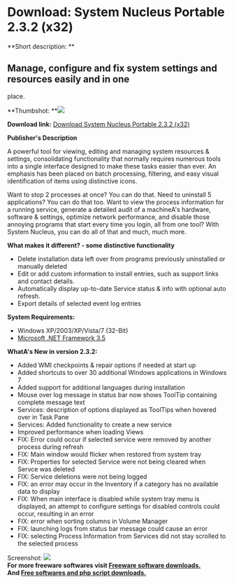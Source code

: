 # Download: System Nucleus Portable 2.3.2 (x32)

**Short description: **

## Manage, configure and fix system settings and resources easily and in one
place.

  
**Thumbshot: **![](http://www.freewarefiles.com/screenshot/systemnucleus_md.jpg)   
  
**Download link:** [Download System Nucleus Portable 2.3.2 (x32)](http://freesoftwares.boysofts.com/System-Nucleus-Portable-32-bit_program_60420.html)  
  

**Publisher's Description**  
  

A powerful tool for viewing, editing and managing system resources & settings,
consolidating functionality that normally requires numerous tools into a
single interface designed to make these tasks easier than ever. An emphasis
has been placed on batch processing, filtering, and easy visual identification
of items using distinctive icons.

Want to stop 2 processes at once? You can do that. Need to uninstall 5
applications? You can do that too. Want to view the process information for a
running service, generate a detailed audit of a machineA's hardware, software
& settings, optimize network performance, and disable those annoying programs
that start every time you login, all from one tool? With System Nucleus, you
can do all of that and much, much more.

**What makes it different? - some distinctive functionality**

  * Delete installation data left over from programs previously uninstalled or manually deleted 
  * Edit or add custom information to install entries, such as support links and contact details. 
  * Automatically display up-to-date Service status & info with optional auto refresh. 
  * Export details of selected event log entries 

**System Requirements:**

  * Windows XP/2003/XP/Vista/7 (32-Bit) 
  * [Microsoft .NET Framework 3.5](http://www.freewarefiles.com/Microsoft-NET-Framework-3_program_31320.html)

**WhatA's New in version 2.3.2:**

  * Added WMI checkpoints & repair options if needed at start up
  * Added shortcuts to over 30 additional Windows applications in Windows 7
  * Added support for additional languages during installation
  * Mouse over log message in status bar now shows ToolTip containing complete message text
  * Services: description of options displayed as ToolTips when hovered over in Task Pane
  * Services: Added functionality to create a new service
  * Improved performance when loading Views
  * FIX: Error could occur if selected service were removed by another process during refresh
  * FIX: Main window would flicker when restored from system tray
  * FIX: Properties for selected Service were not being cleared when Servce was deleted
  * FIX: Service deletions were not being logged
  * FIX: an error may occur in the Inventory if a category has no available data to display
  * FIX: When main interface is disabled while system tray menu is displayed, an attempt to configure settings for disabled controls could occur, resulting in an error
  * FIX: error when sorting columns in Volume Manager
  * FIX: launching logs from status bar message could cause an error
  * FIX: selecting Process Information from Services did not stay scrolled to the selected process

  
  
Screenshot: ![](http://www.freewarefiles.com/screenshot/systemnucleus.jpg)  
**For more freeware softwares visit [Freeware software downloads.](http://freesoftwares.boysofts.com/)**   
**And [Free softwares and php script downloads.](http://www.boysofts.com/)**


